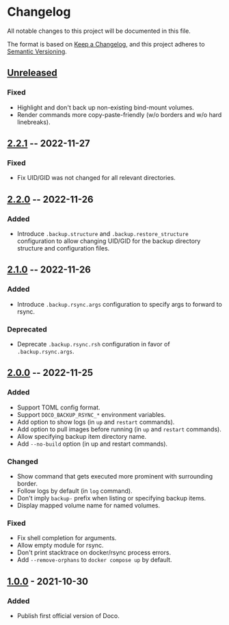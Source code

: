 # Changelog
All notable changes to this project will be documented in this file.

The format is based on [Keep a Changelog](https://keepachangelog.com/en/1.1.0/),
and this project adheres to [Semantic Versioning](https://semver.org/spec/v2.0.0.html).

## [Unreleased]
### Fixed
- Highlight and don't back up non-existing bind-mount volumes.
- Render commands more copy-paste-friendly (w/o borders and w/o hard linebreaks).

## [2.2.1] -- 2022-11-27
### Fixed
- Fix UID/GID was not changed for all relevant directories.

## [2.2.0] -- 2022-11-26
### Added
- Introduce `.backup.structure` and `.backup.restore_structure` configuration
    to allow changing UID/GID for the backup directory structure and configuration files.

## [2.1.0] -- 2022-11-26
### Added
- Introduce `.backup.rsync.args` configuration to specify args to forward to rsync.

### Deprecated
- Deprecate `.backup.rsync.rsh` configuration in favor of `.backup.rsync.args`.

## [2.0.0] -- 2022-11-25
### Added
- Support TOML config format.
- Support `DOCO_BACKUP_RSYNC_*` environment variables.
- Add option to show logs (in `up` and `restart` commands).
- Add option to pull images before running (in `up` and `restart` commands).
- Allow specifying backup item directory name.
- Add `--no-build` option (in up and restart commands).

### Changed
- Show command that gets executed more prominent with surrounding border.
- Follow logs by default (in `log` command).
- Don't imply `backup-` prefix when listing or specifying backup items.
- Display mapped volume name for named volumes.

### Fixed
- Fix shell completion for arguments.
- Allow empty module for rsync.
- Don't print stacktrace on docker/rsync process errors.
- Add `--remove-orphans` to `docker compose up` by default.

## [1.0.0] - 2021-10-30
### Added
- Publish first official version of Doco.

[Unreleased]: https://github.com/bibermann/doco-cli/compare/2.2.1...HEAD
[2.2.1]: https://github.com/bibermann/doco-cli/compare/2.2.0...2.2.1
[2.2.0]: https://github.com/bibermann/doco-cli/compare/2.1.0...2.2.0
[2.1.0]: https://github.com/bibermann/doco-cli/compare/2.0.0...2.1.0
[2.0.0]: https://github.com/bibermann/doco-cli/compare/1.0.0...2.0.0
[1.0.0]: https://github.com/bibermann/doco-cli/releases/tag/1.0.0
